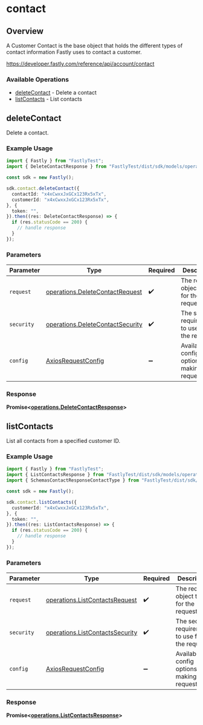 # contact

## Overview

A Customer Contact is the base object that holds the different types of contact information Fastly uses to contact a customer.

<https://developer.fastly.com/reference/api/account/contact>
### Available Operations

* [deleteContact](#deletecontact) - Delete a contact
* [listContacts](#listcontacts) - List contacts

## deleteContact

Delete a contact.

### Example Usage

```typescript
import { Fastly } from "FastlyTest";
import { DeleteContactResponse } from "FastlyTest/dist/sdk/models/operations";

const sdk = new Fastly();

sdk.contact.deleteContact({
  contactId: "x4xCwxxJxGCx123Rx5xTx",
  customerId: "x4xCwxxJxGCx123Rx5xTx",
}, {
  token: "",
}).then((res: DeleteContactResponse) => {
  if (res.statusCode == 200) {
    // handle response
  }
});
```

### Parameters

| Parameter                                                                            | Type                                                                                 | Required                                                                             | Description                                                                          |
| ------------------------------------------------------------------------------------ | ------------------------------------------------------------------------------------ | ------------------------------------------------------------------------------------ | ------------------------------------------------------------------------------------ |
| `request`                                                                            | [operations.DeleteContactRequest](../../models/operations/deletecontactrequest.md)   | :heavy_check_mark:                                                                   | The request object to use for the request.                                           |
| `security`                                                                           | [operations.DeleteContactSecurity](../../models/operations/deletecontactsecurity.md) | :heavy_check_mark:                                                                   | The security requirements to use for the request.                                    |
| `config`                                                                             | [AxiosRequestConfig](https://axios-http.com/docs/req_config)                         | :heavy_minus_sign:                                                                   | Available config options for making requests.                                        |


### Response

**Promise<[operations.DeleteContactResponse](../../models/operations/deletecontactresponse.md)>**


## listContacts

List all contacts from a specified customer ID.

### Example Usage

```typescript
import { Fastly } from "FastlyTest";
import { ListContactsResponse } from "FastlyTest/dist/sdk/models/operations";
import { SchemasContactResponseContactType } from "FastlyTest/dist/sdk/models/shared";

const sdk = new Fastly();

sdk.contact.listContacts({
  customerId: "x4xCwxxJxGCx123Rx5xTx",
}, {
  token: "",
}).then((res: ListContactsResponse) => {
  if (res.statusCode == 200) {
    // handle response
  }
});
```

### Parameters

| Parameter                                                                          | Type                                                                               | Required                                                                           | Description                                                                        |
| ---------------------------------------------------------------------------------- | ---------------------------------------------------------------------------------- | ---------------------------------------------------------------------------------- | ---------------------------------------------------------------------------------- |
| `request`                                                                          | [operations.ListContactsRequest](../../models/operations/listcontactsrequest.md)   | :heavy_check_mark:                                                                 | The request object to use for the request.                                         |
| `security`                                                                         | [operations.ListContactsSecurity](../../models/operations/listcontactssecurity.md) | :heavy_check_mark:                                                                 | The security requirements to use for the request.                                  |
| `config`                                                                           | [AxiosRequestConfig](https://axios-http.com/docs/req_config)                       | :heavy_minus_sign:                                                                 | Available config options for making requests.                                      |


### Response

**Promise<[operations.ListContactsResponse](../../models/operations/listcontactsresponse.md)>**

